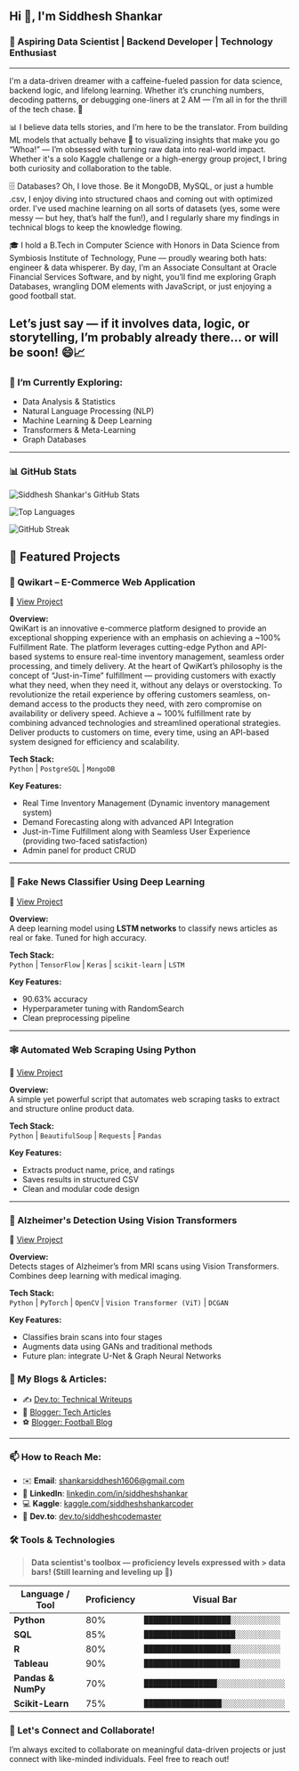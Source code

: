 ## Hi 👋, I'm Siddhesh Shankar
### 🚀 Aspiring Data Scientist | Backend Developer | Technology Enthusiast

---

I'm a data-driven dreamer with a caffeine-fueled passion for data science, backend logic, and lifelong learning. Whether it’s crunching numbers, decoding patterns, or debugging one-liners at 2 AM — I’m all in for the thrill of the tech chase. 🚀

📊 I believe data tells stories, and I’m here to be the translator. From building ML models that actually behave 🤖 to visualizing insights that make you go “Whoa!” — I’m obsessed with turning raw data into real-world impact. Whether it's a solo Kaggle challenge or a high-energy group project, I bring both curiosity and collaboration to the table.

🗄️ Databases? Oh, I love those. Be it MongoDB, MySQL, or just a humble .csv, I enjoy diving into structured chaos and coming out with optimized order. I’ve used machine learning on all sorts of datasets (yes, some were messy — but hey, that’s half the fun!), and I regularly share my findings in technical blogs to keep the knowledge flowing.

🎓 I hold a B.Tech in Computer Science with Honors in Data Science from Symbiosis Institute of Technology, Pune — proudly wearing both hats: engineer & data whisperer. By day, I’m an Associate Consultant at Oracle Financial Services Software, and by night, you’ll find me exploring Graph Databases, wrangling DOM elements with JavaScript, or just enjoying a good football stat.

Let’s just say — if it involves data, logic, or storytelling, I’m probably already there... or will be soon! 😄📈
---

### 🔭 I’m Currently Exploring:
- Data Analysis & Statistics  
- Natural Language Processing (NLP)  
- Machine Learning & Deep Learning  
- Transformers & Meta-Learning  
- Graph Databases

---

### 📊 GitHub Stats

![Siddhesh Shankar's GitHub Stats](https://github-readme-stats-sigma-five.vercel.app/api?username=SiddheshCodeMaster&show_icons=true&theme=radical)

![Top Languages](https://github-readme-stats-sigma-five.vercel.app/api/top-langs/?username=SiddheshCodeMaster&layout=compact&theme=radical)

![GitHub Streak](https://github-readme-streak-stats.herokuapp.com/?user=SiddheshCodeMaster&theme=radical)


## 🚀 Featured Projects

### 🛒 Qwikart – E-Commerce Web Application  
🔗 [View Project](https://github.com/SiddheshCodeMaster/Qwikart)

**Overview:**  
QwiKart is an innovative e-commerce platform designed to provide an exceptional shopping experience with an emphasis on achieving a ~100% Fulfillment Rate. The platform leverages cutting-edge Python and API-based systems to ensure real-time inventory management, seamless order processing, and timely delivery. At the heart of QwiKart’s philosophy is the concept of “Just-in-Time” fulfillment — providing customers with exactly what they need, when they need it, without any delays or overstocking. 
To revolutionize the retail experience by offering customers seamless, on-demand access to the products they need, with zero compromise on availability or delivery speed. Achieve a ~ 100% fulfillment rate by combining advanced technologies and streamlined operational strategies. Deliver products to customers on time, every time, using an API-based system designed for efficiency and scalability.

**Tech Stack:**  
`Python` | `PostgreSQL` | `MongoDB` 

**Key Features:**
- Real Time Inventory Management (Dynamic inventory management system) 
- Demand Forecasting along with advanced API Integration 
- Just-in-Time Fulfillment along with Seamless User Experience (providing two-faced satisfaction)
- Admin panel for product CRUD

---

### 📰 Fake News Classifier Using Deep Learning  
🔗 [View Project](https://github.com/SiddheshCodeMaster/Kaggle-Fake-News-Classifier-using-Deep-Learning)

**Overview:**  
A deep learning model using **LSTM networks** to classify news articles as real or fake. Tuned for high accuracy.

**Tech Stack:**  
`Python` | `TensorFlow` | `Keras` | `scikit-learn` | `LSTM`

**Key Features:**
- 90.63% accuracy
- Hyperparameter tuning with RandomSearch
- Clean preprocessing pipeline

---

### 🕸️ Automated Web Scraping Using Python  
🔗 [View Project](https://github.com/SiddheshCodeMaster/Automated-Web-Scrapping-using-Python)

**Overview:**  
A simple yet powerful script that automates web scraping tasks to extract and structure online product data.

**Tech Stack:**  
`Python` | `BeautifulSoup` | `Requests` | `Pandas`

**Key Features:**
- Extracts product name, price, and ratings
- Saves results in structured CSV
- Clean and modular code design

---

### 🧠 Alzheimer's Detection Using Vision Transformers  
🔗 [View Project](https://github.com/SiddheshCodeMaster/Alzheimer_detection_using_Vision_Transformer)

**Overview:**  
Detects stages of Alzheimer’s from MRI scans using Vision Transformers. Combines deep learning with medical imaging.

**Tech Stack:**  
`Python` | `PyTorch` | `OpenCV` | `Vision Transformer (ViT)` | `DCGAN`

**Key Features:**
- Classifies brain scans into four stages
- Augments data using GANs and traditional methods
- Future plan: integrate U-Net & Graph Neural Networks


### 📘 My Blogs & Articles:
- ✍️ [Dev.to: Technical Writeups](https://dev.to/siddheshcodemaster)  
- 📗 [Blogger: Tech Articles](https://siddheshimplementstechnology.blogspot.com/)  
- ⚽ [Blogger: Football Blog](https://theazulgranasarena.blogspot.com/)

---

### 📫 How to Reach Me:
- ✉️ **Email**: shankarsiddhesh1606@gmail.com  
- 🔗 **LinkedIn**: [linkedin.com/in/siddheshshankar](https://www.linkedin.com/in/siddheshshankar/)  
- 💻 **Kaggle**: [kaggle.com/siddheshshankarcoder](https://www.kaggle.com/siddheshshankarcoder)  
- 🧠 **Dev.to**: [dev.to/siddheshcodemaster](https://dev.to/siddheshcodemaster)  

### 🛠️ Tools & Technologies

> **Data scientist's toolbox — proficiency levels expressed with > data bars! (Still learning and leveling up 🚀)** 

| Language / Tool    | Proficiency | Visual Bar                        |
| ------------------ | ----------- | --------------------------------- |
| **Python**         | 80%         | `███████████████████░░░░░░░░░░░`  |
| **SQL**            | 85%         | `████████████████████░░░░░░░░░░`  |
| **R**              | 80%         | `███████████████████░░░░░░░░░░░`  |
| **Tableau**        | 90%         | `█████████████████████░░░░░░░░░`  |
| **Pandas & NumPy** | 70%         | `████████████████░░░░░░░░░░░░░░░` |
| **Scikit-Learn**   | 75%         | `█████████████████░░░░░░░░░░░░░░` |


### 🤝 Let's Connect and Collaborate!
I’m always excited to collaborate on meaningful data-driven projects or just connect with like-minded individuals. Feel free to reach out!

